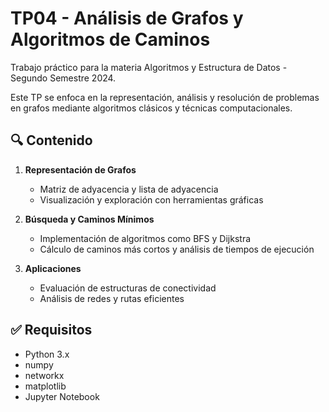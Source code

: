 # TP04 - Análisis de Grafos y Algoritmos de Caminos

Trabajo práctico para la materia Algoritmos y Estructura de Datos - Segundo Semestre 2024.

Este TP se enfoca en la representación, análisis y resolución de problemas en grafos mediante algoritmos clásicos y técnicas computacionales.

## 🔍 Contenido

1. **Representación de Grafos**
   - Matriz de adyacencia y lista de adyacencia
   - Visualización y exploración con herramientas gráficas

2. **Búsqueda y Caminos Mínimos**
   - Implementación de algoritmos como BFS y Dijkstra
   - Cálculo de caminos más cortos y análisis de tiempos de ejecución

3. **Aplicaciones**
   - Evaluación de estructuras de conectividad
   - Análisis de redes y rutas eficientes

## ✅ Requisitos

- Python 3.x  
- numpy  
- networkx  
- matplotlib  
- Jupyter Notebook  
